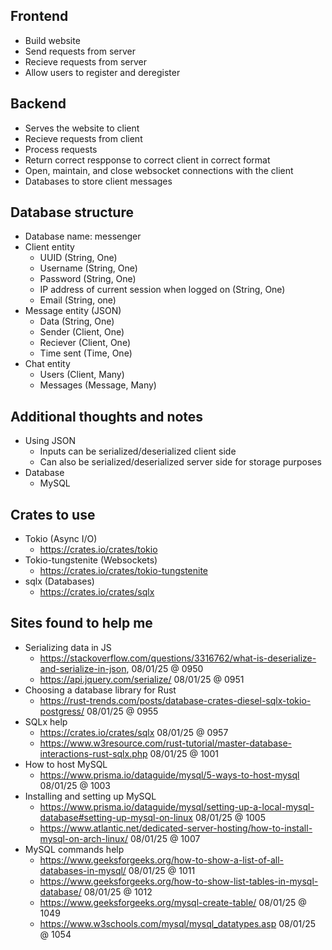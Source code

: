 ## Frontend
- Build website
- Send requests from server
- Recieve requests from server 
- Allow users to register and deregister
## Backend
- Serves the website to client
- Recieve requests from client
- Process requests
- Return correct respponse to correct client in correct format
- Open, maintain, and close websocket connections with the client
- Databases to store client messages

## Database structure
- Database name: messenger
- Client entity
  - UUID (String, One)
  - Username (String, One)
  - Password (String, One)
  - IP address of current session when logged on (String, One)
  - Email (String, one)
- Message entity (JSON)
  - Data (String, One)
  - Sender (Client, One)
  - Reciever (Client, One)
  - Time sent (Time, One)
- Chat entity
  - Users (Client, Many) 
  - Messages (Message, Many)

## Additional thoughts and notes
- Using JSON
  - Inputs can be serialized/deserialized client side
  - Can also be serialized/deserialized server side for storage purposes
- Database
  - MySQL

## Crates to use
- Tokio (Async I/O)
  - https://crates.io/crates/tokio
- Tokio-tungstenite (Websockets)
  - https://crates.io/crates/tokio-tungstenite
- sqlx (Databases)
  - https://crates.io/crates/sqlx

## Sites found to help me
- Serializing data in JS
  - https://stackoverflow.com/questions/3316762/what-is-deserialize-and-serialize-in-json, 08/01/25 @ 0950
  - https://api.jquery.com/serialize/ 08/01/25 @ 0951
- Choosing a database library for Rust
  - https://rust-trends.com/posts/database-crates-diesel-sqlx-tokio-postgress/ 08/01/25 @ 0955
- SQLx help
  - https://crates.io/crates/sqlx 08/01/25 @ 0957
  - https://www.w3resource.com/rust-tutorial/master-database-interactions-rust-sqlx.php 08/01/25 @ 1001
- How to host MySQL
  - https://www.prisma.io/dataguide/mysql/5-ways-to-host-mysql 08/01/25 @ 1003
- Installing and setting up MySQL
  - https://www.prisma.io/dataguide/mysql/setting-up-a-local-mysql-database#setting-up-mysql-on-linux 08/01/25 @ 1005
  - https://www.atlantic.net/dedicated-server-hosting/how-to-install-mysql-on-arch-linux/ 08/01/25 @ 1007
- MySQL commands help
  - https://www.geeksforgeeks.org/how-to-show-a-list-of-all-databases-in-mysql/ 08/01/25 @ 1011
  - https://www.geeksforgeeks.org/how-to-show-list-tables-in-mysql-database/ 08/01/25 @ 1012
  - https://www.geeksforgeeks.org/mysql-create-table/ 08/01/25 @ 1049
  - https://www.w3schools.com/mysql/mysql_datatypes.asp 08/01/25 @ 1054
